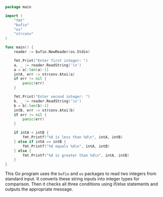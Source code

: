 ```go
package main

import (
	"fmt"
	"bufio"
	"os"
	"strconv"
)

func main() {
	reader := bufio.NewReader(os.Stdin)

	fmt.Print("Enter first integer: ")
	a, _ := reader.ReadString('\n')
	a = a[:len(a)-1]
	intA, err := strconv.Atoi(a)
	if err != nil {
		panic(err)
	}

	fmt.Print("Enter second integer: ")
	b, _ := reader.ReadString('\n')
	b = b[:len(b)-1]
	intB, err := strconv.Atoi(b)
	if err != nil {
		panic(err)
	}

	if intA < intB {
		fmt.Printf("%d is less than %d\n", intA, intB)
	} else if intA == intB {
		fmt.Printf("%d equals %d\n", intA, intB)
	} else {
		fmt.Printf("%d is greater than %d\n", intA, intB)
	}
}
```
This Go program uses the `bufio` and `os` packages to read two integers from standard input. It converts these string inputs into integer types for comparison. Then it checks all three conditions using if/else statements and outputs the appropriate message.
